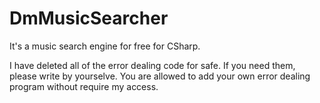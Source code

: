 # DmMusicSearcher
It's a music search engine for free for CSharp.

I have deleted all of the error dealing code for safe. If you need them, please write by yourselve. You are allowed to add your own error dealing program without require my access.
